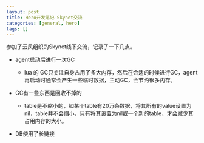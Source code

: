 ```yaml
---
layout: post
title: Hero开发笔记-Skynet交流
categories: [general, hero]
tags: []
---
```


参加了云风组织的Skynet线下交流，记录了一下几点。

- agent启动后进行一次GC
	- lua 的 GC只关注自身占用了多大内存，然后在合适的时候进行GC，agent再启动时通常会产生一些临时数据，主动GC，会节约很多内存。
	
- GC有一些东西是回收不掉的
	- table是不缩小的，如某个table有20万条数据，将其所有的value设置为nil，table并不会缩小，只有将其设置为nil或一个新的table，才会减少其占用内存的大小。
- DB使用了长链接

